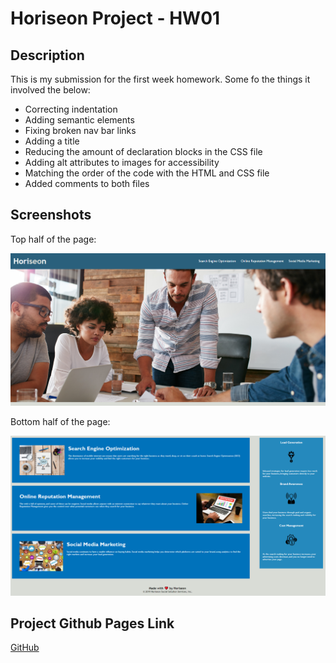# Horiseon Project - HW01

## Description

This is my submission for the first week homework. Some fo the things it involved the below:

- Correcting indentation
- Adding semantic elements
- Fixing broken nav bar links
- Adding a title
- Reducing the amount of declaration blocks in the CSS file
- Adding alt attributes to images for accessibility
- Matching the order of the code with the HTML and CSS file
- Added comments to both files

## Screenshots

Top half of the page:

![Alt text](/assets/images/horiseontophalf.png "Top half of the page")

Bottom half of the page:

![Alt text](/assets/images/horiseonbottomhalf.png "Bottom half of the page")

## Project Github Pages Link

[GitHub](https://leon3005.github.io/Horiseon_Website_Refactor/)
